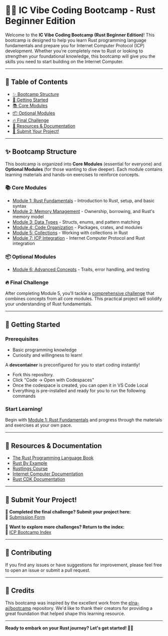 # 🦀🔥 IC Vibe Coding Bootcamp - Rust Beginner Edition

Welcome to the **IC Vibe Coding Bootcamp (Rust Beginner Edition)**! This bootcamp is designed to help you learn Rust programming language fundamentals and prepare you for Internet Computer Protocol (ICP) development. Whether you're completely new to Rust or looking to strengthen your foundational knowledge, this bootcamp will give you the skills you need to start building on the Internet Computer.

---

## 📜 Table of Contents

- [✨ Bootcamp Structure](#-bootcamp-structure)
- [🚀 Getting Started](#-getting-started)
- [📚 Core Modules](#-core-modules)
- [📦 Optional Modules](#-optional-modules)
- [🔥 Final Challenge](#-final-challenge)
- [🧰 Resources & Documentation](#-resources--documentation)
- [📩 Submit Your Project!](#-submit-your-project)

---

## ✨ Bootcamp Structure

This bootcamp is organized into **Core Modules** (essential for everyone) and **Optional Modules** (for those wanting to dive deeper). Each module contains learning materials and hands-on exercises to reinforce concepts.

### 📚 Core Modules

- [Module 1: Rust Fundamentals](module1-fundamentals/README.md) - Introduction to Rust, setup, and basic syntax
- [Module 2: Memory Management](module2-memory-management/README.md) - Ownership, borrowing, and Rust's memory model
- [Module 3: Data Types](module3-data-types/README.md) - Structs, enums, and pattern matching
- [Module 4: Code Organization](module4-code-organization/README.md) - Packages, crates, and modules
- [Module 5: Collections](module5-collections/README.md) - Working with collections in Rust
- [Module 7: ICP Integration](module7-icp-integration/README.md) - Internet Computer Protocol and Rust integration

### 📦 Optional Modules

- [Module 6: Advanced Concepts](module6-advanced-concepts/README.md) - Traits, error handling, and testing

### 🔥 Final Challenge

After completing Module 5, you'll tackle a [comprehensive challenge](module5-collections/exercises/final_challenge/README.md) that combines concepts from all core modules. This practical project will solidify your understanding of Rust fundamentals.

---

## 🚀 Getting Started

### Prerequisites

- Basic programming knowledge
- Curiosity and willingness to learn!

A **devcontainer** is preconfigured for you to start coding instantly!

- Fork this repository.
- Click "Code → Open with Codespaces"
- Once the codespace is created, you can open it in VS Code Local
- Everything is pre-installed and ready for you to run the following commands

### Start Learning!

Begin with [Module 1: Rust Fundamentals](./modules/module1-fundamentals/README.md) and progress through the materials and exercises at your own pace.

---

## 🧰 Resources & Documentation

- [The Rust Programming Language Book](https://doc.rust-lang.org/book/)
- [Rust By Example](https://doc.rust-lang.org/rust-by-example/)
- [Rustlings Course](https://github.com/rust-lang/rustlings/)
- [Internet Computer Documentation](https://internetcomputer.org/docs/)
- [Rust CDK Documentation](https://internetcomputer.org/docs/current/developer-docs/build/cdks/rust-cdk/)

---

## 📩 Submit Your Project!

🎯 **Completed the final challenge? Submit your project here:**  
📢 [Submission Form](https://github.com/pt-icp-hub/ICP-Bootcamp-Vibe-Coding-Index/issues/new?assignees=&labels=submission&template=submission.md&title=Rust+Beginner+Bootcamp+Submission)

📌 **Want to explore more challenges? Return to the index:**  
🔗 [ICP Bootcamp Index](https://github.com/pt-icp-hub/ICP-Bootcamp-Vibe-Coding-Index)

---

## 🤝 Contributing

If you find any issues or have suggestions for improvement, please feel free to open an issue or submit a pull request.

---

## 🙏 Credits

This bootcamp was inspired by the excellent work from the [elna-ai/bootcamp](https://github.com/elna-ai/bootcamp) repository. We'd like to thank their creators for providing a great foundation that helped shape this learning resource.

---

**Ready to embark on your Rust journey? Let's get started! 🚀🦀**
